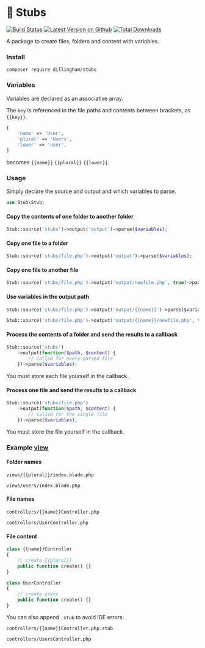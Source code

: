 # 📂 Stubs

[![Build Status](https://travis-ci.com/dillingham/stubs.svg?branch=master)](https://travis-ci.com/dillingham/stubs)
[![Latest Version on Github](https://img.shields.io/github/release/dillingham/stubs.svg?style=flat-square)](https://packagist.org/packages/dillingham/stubs)
[![Total Downloads](https://img.shields.io/packagist/dt/dillingham/stubs.svg?style=flat-square)](https://packagist.org/packages/dillingham/stubs)

A package to create files, folders and content with variables. 

### Install

```
composer require dillingham/stubs
```

### Variables

Variables are declared as an associative array.

The `key` is referenced in the file paths and contents between brackets, as `{{key}}`.

```php
[
    'name' => 'User',
    'plural' => 'Users',
    'lower' => 'user',
]
```

becomes `{{name}}` `{{plural}}` `{{lower}}`.

### Usage

Simply declare the source and output and which variables to parse.
```php
use Stub\Stub;
```
#### Copy the contents of one folder to another folder
```php
Stub::source('stubs')->output('output')->parse($variables);
```

#### Copy one file to a folder
```php
Stub::source('stubs/file.php')->output('output')->parse($variables);
```

#### Copy one file to another file
```php
Stub::source('stubs/file.php')->output('output/newfile.php', true)->parse($variables);
```

#### Use variables in the output path
```php
Stub::source('stubs/file.php')->output('output/{{name}}')->parse($variables);
```
```php
Stub::source('stubs/file.php')->output('output/{{name}}/newfile.php', true)->parse($variables);
```

#### Process the contents of a folder and send the results to a callback
```php
Stub::source('stubs')
    ->output(function($path, $content) {
        // called for every parsed file
    })->parse($variables);
```
You must store each file yourself in the callback.

#### Process one file and send the results to a callback
```php
Stub::source('stubs/file.php')
    ->output(function($path, $content) {
        // called for the single file
    })->parse($variables);
```
You must store the file yourself in the callback.

### Example [view](https://github.com/dillingham/stubs/tree/master/tests/stubs)

#### Folder names

```
views/{{plural}}/index.blade.php
```
```
views/users/index.blade.php
```

#### File names

```
controllers/{{name}}Controller.php
```
```
controllers/UserController.php
```

#### File content

```php
class {{name}}Controller
{
    // create {{plural}}
    public function create() {}
}
```

```php
class UserController
{
    // create users
    public function create() {}
}
```

You can also append `.stub` to avoid IDE errors:

```
controllers/{{name}}Controller.php.stub
```
```
controllers/UsersController.php
```
